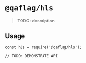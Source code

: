 # `@qaflag/hls`

> TODO: description

## Usage

```
const hls = require('@qaflag/hls');

// TODO: DEMONSTRATE API
```
